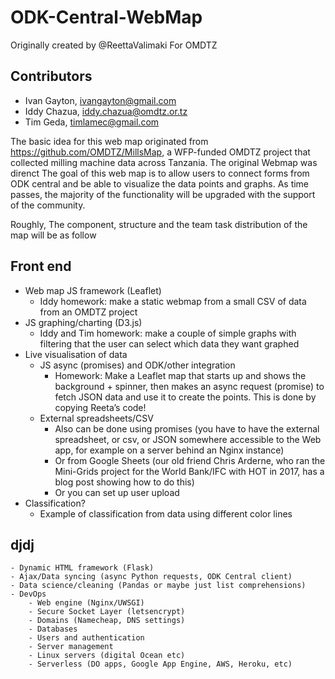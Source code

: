 # ODK-Central-WebMap 

Originally created by @ReettaValimaki For OMDTZ

## Contributors

- Ivan Gayton,  ivangayton@gmail.com
- Iddy Chazua, iddy.chazua@omdtz.or.tz
- Tim Geda, timlamec@gmail.com


The basic idea for this web map originated from https://github.com/OMDTZ/MillsMap, a WFP-funded OMDTZ project that collected milling machine data across Tanzania.
The original Webmap was direnct
The goal of this web map is to allow users to connect forms from ODK central and be able to visualize the data points and graphs.
As time passes, the majority of the functionality will be upgraded with the support of the community. 

Roughly, The component, structure and the team task distribution of the map will be as follow

## Front end
- Web map JS framework (Leaflet)
    - Iddy homework: make a static webmap from a small CSV of data from an OMDTZ project 
- JS graphing/charting (D3.js)
    - Iddy and Tim homework: make a couple of simple graphs with filtering that the user can select which data they want graphed
- Live visualisation of data 
    - JS async (promises) and ODK/other integration
        - Homework: Make a Leaflet map that starts up and shows the background + spinner, then makes an async request (promise) to fetch JSON data and use it to create the points. This is done by copying Reeta’s code!
    - External spreadsheets/CSV
        - Also can be done using promises (you have to have the external spreadsheet, or csv, or JSON somewhere accessible to the Web app, for example on a server behind an Nginx instance)
        - Or from Google Sheets (our old friend Chris Arderne, who ran the Mini-Grids project for the World Bank/IFC with HOT in 2017, has a blog post showing how to do this)
        - Or you can set up user upload
- Classification?
    - Example of classification from data using different color lines
## djdj
  
    - Dynamic HTML framework (Flask)
    - Ajax/Data syncing (async Python requests, ODK Central client)
    - Data science/cleaning (Pandas or maybe just list comprehensions)
    - DevOps
        - Web engine (Nginx/UWSGI)
        - Secure Socket Layer (letsencrypt)
        - Domains (Namecheap, DNS settings)
        - Databases
        - Users and authentication
        - Server management
        - Linux servers (digital Ocean etc)
        - Serverless (DO apps, Google App Engine, AWS, Heroku, etc)


